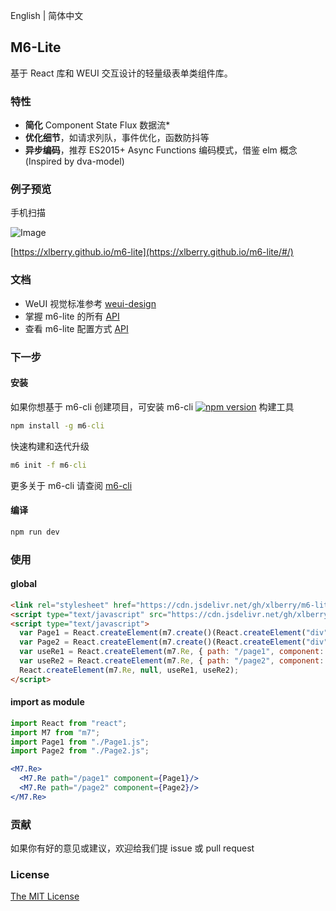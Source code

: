 English | 简体中文

## M6-Lite

基于 React 库和 WEUI 交互设计的轻量级表单类组件库。

### 特性

- **简化** Component State Flux 数据流*
- **优化细节**，如请求列队，事件优化，函数防抖等
- **异步编码**，推荐 ES2015+ Async Functions 编码模式，借鉴 elm 概念 (Inspired by dva-model) 

### 例子预览

手机扫描

![Image](https://github.com/xlberry/m6-lite/blob/master/help/image/demo-qr-code.png)

[https://xlberry.github.io/m6-lite](https://xlberry.github.io/m6-lite/#/)

### 文档

- WeUI 视觉标准参考 [weui-design](https://github.com/weui/weui-design)
- 掌握 m6-lite 的所有 [API](https://github.com/xlberry/m6-lite/blob/master/help/m6-lite-api.md)
- 查看 m6-lite 配置方式 [API](https://github.com/xlberry/m6-lite/blob/master/help/m6-lite-config.md)

### 下一步

#### 安装

如果你想基于 m6-cli 创建项目，可安装 m6-cli [![npm version](https://img.shields.io/npm/v/m6-cli.svg)](https://www.npmjs.com/package/m6-cli) 构建工具

```cmd
npm install -g m6-cli
```

快速构建和迭代升级

```cmd
m6 init -f m6-cli
```

更多关于 m6-cli 请查阅 [m6-cli](https://github.com/xlberry/m6-cli)

#### 编译

```cmd
npm run dev
```

### 使用

#### global

```html
<link rel="stylesheet" href="https://cdn.jsdelivr.net/gh/xlberry/m6-lite@v1.0.0/output/compile/css/m7.min.css">
<script type="text/javascript" src="https://cdn.jsdelivr.net/gh/xlberry/m6-lite@v1.0.0/output/compile/m7.min.js"></script>
<script type="text/javascript">
  var Page1 = React.createElement(m7.create()(React.createElement("div")));
  var Page2 = React.createElement(m7.create()(React.createElement("div")));
  var useRe1 = React.createElement(m7.Re, { path: "/page1", component: Page1 });
  var useRe2 = React.createElement(m7.Re, { path: "/page2", component: Page2 });
  React.createElement(m7.Re, null, useRe1, useRe2);
</script>
```

#### import as module

```jsx harmony
import React from "react";
import M7 from "m7";
import Page1 from "./Page1.js";
import Page2 from "./Page2.js";

<M7.Re>
  <M7.Re path="/page1" component={Page1}/>
  <M7.Re path="/page2" component={Page2}/>
</M7.Re>
```

### 贡献

如果你有好的意见或建议，欢迎给我们提 issue 或 pull request

### License

[The MIT License](http://opensource.org/licenses/MIT)
